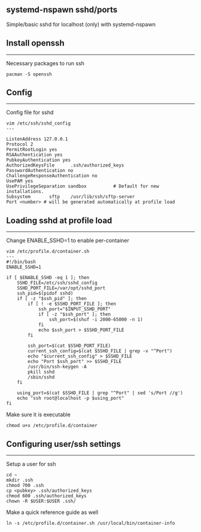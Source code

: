 systemd-nspawn sshd/ports
---
Simple/basic sshd for localhost (only) with systemd-nspawn

## Install openssh
---
Necessary packages to run ssh
```
pacman -S openssh
```

## Config
---
Config file for sshd
```
vim /etc/ssh/sshd_config
---

ListenAddress 127.0.0.1
Protocol 2
PermitRootLogin yes
RSAAuthentication yes
PubkeyAuthentication yes
AuthorizedKeysFile      .ssh/authorized_keys
PasswordAuthentication no
ChallengeResponseAuthentication no
UsePAM yes
UsePrivilegeSeparation sandbox          # Default for new installations.
Subsystem       sftp    /usr/lib/ssh/sftp-server
Port <number> # will be generated automatically at profile load 
```

## Loading sshd at profile load
---
Change ENABLE_SSHD=1 to enable per-container
```
vim /etc/profile.d/container.sh
---
#!/bin/bash
ENABLE_SSHD=1

if [ $ENABLE_SSHD -eq 1 ]; then
    SSHD_FILE=/etc/ssh/sshd_config
    SSHD_PORT_FILE=/var/opt/sshd_port
    ssh_pid=$(pidof sshd)
    if [ -z "$ssh_pid" ]; then
        if [ ! -e $SSHD_PORT_FILE ]; then
            ssh_port="$INPUT_SSHD_PORT"
            if [ -z "$ssh_port" ]; then
                ssh_port=$(shuf -i 2000-65000 -n 1)
            fi
            echo $ssh_port > $SSHD_PORT_FILE
        fi

        ssh_port=$(cat $SSHD_PORT_FILE)
        current_ssh_config=$(cat $SSHD_FILE | grep -v "^Port")
        echo "$current_ssh_config" > $SSHD_FILE
        echo "Port $ssh_port" >> $SSHD_FILE
        /usr/bin/ssh-keygen -A
        pkill sshd
        /sbin/sshd
    fi

    using_port=$(cat $SSHD_FILE | grep "^Port" | sed 's/Port //g')
    echo "ssh root@localhost -p $using_port"
fi
```

Make sure it is executable
```
chmod u+x /etc/profile.d/container
```

## Configuring user/ssh settings
---
Setup a user for ssh
```
cd ~
mkdir .ssh
chmod 700 .ssh
cp <pubkey> .ssh/authorized_keys
chmod 600 .ssh/authorized_keys
chown -R $USER:$USER .ssh/
```

Make a quick reference guide as well
```
ln -s /etc/profile.d/container.sh /usr/local/bin/container-info
```

